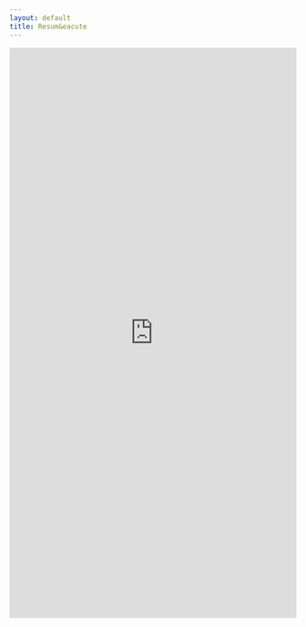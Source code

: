```yaml
---
layout: default
title: Resum&eacute
---
```



<iframe src="https://drive.google.com/file/d/1IIVr3rqJJw929KYE94zd_vcYtJvxkGp9/preview" class="gde-frame" style="height: 1000px; width: 100%; border: none;" scrolling="yes"></iframe>